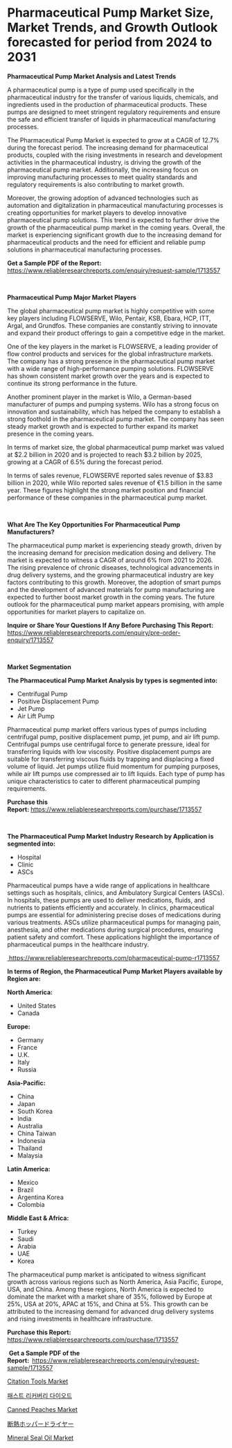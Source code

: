 <p><h1>Pharmaceutical Pump Market Size, Market Trends, and Growth Outlook forecasted for period from 2024 to 2031</h1></p><p><strong>Pharmaceutical Pump Market Analysis and Latest Trends</strong></p>
<p><p>A pharmaceutical pump is a type of pump used specifically in the pharmaceutical industry for the transfer of various liquids, chemicals, and ingredients used in the production of pharmaceutical products. These pumps are designed to meet stringent regulatory requirements and ensure the safe and efficient transfer of liquids in pharmaceutical manufacturing processes.</p><p>The Pharmaceutical Pump Market is expected to grow at a CAGR of 12.7% during the forecast period. The increasing demand for pharmaceutical products, coupled with the rising investments in research and development activities in the pharmaceutical industry, is driving the growth of the pharmaceutical pump market. Additionally, the increasing focus on improving manufacturing processes to meet quality standards and regulatory requirements is also contributing to market growth.</p><p>Moreover, the growing adoption of advanced technologies such as automation and digitalization in pharmaceutical manufacturing processes is creating opportunities for market players to develop innovative pharmaceutical pump solutions. This trend is expected to further drive the growth of the pharmaceutical pump market in the coming years. Overall, the market is experiencing significant growth due to the increasing demand for pharmaceutical products and the need for efficient and reliable pump solutions in pharmaceutical manufacturing processes.</p></p>
<p><strong>Get a Sample PDF of the Report:&nbsp;</strong> <a href="https://www.reliableresearchreports.com/enquiry/request-sample/1713557">https://www.reliableresearchreports.com/enquiry/request-sample/1713557</a></p>
<p>&nbsp;</p>
<p><strong>Pharmaceutical Pump Major Market Players</strong></p>
<p><p>The global pharmaceutical pump market is highly competitive with some key players including FLOWSERVE, Wilo, Pentair, KSB, Ebara, HCP, ITT, Argal, and Grundfos. These companies are constantly striving to innovate and expand their product offerings to gain a competitive edge in the market. </p><p>One of the key players in the market is FLOWSERVE, a leading provider of flow control products and services for the global infrastructure markets. The company has a strong presence in the pharmaceutical pump market with a wide range of high-performance pumping solutions. FLOWSERVE has shown consistent market growth over the years and is expected to continue its strong performance in the future. </p><p>Another prominent player in the market is Wilo, a German-based manufacturer of pumps and pumping systems. Wilo has a strong focus on innovation and sustainability, which has helped the company to establish a strong foothold in the pharmaceutical pump market. The company has seen steady market growth and is expected to further expand its market presence in the coming years.</p><p>In terms of market size, the global pharmaceutical pump market was valued at $2.2 billion in 2020 and is projected to reach $3.2 billion by 2025, growing at a CAGR of 6.5% during the forecast period. </p><p>In terms of sales revenue, FLOWSERVE reported sales revenue of $3.83 billion in 2020, while Wilo reported sales revenue of €1.5 billion in the same year. These figures highlight the strong market position and financial performance of these companies in the pharmaceutical pump market.</p></p>
<p>&nbsp;</p>
<p><strong>What Are The Key Opportunities For Pharmaceutical Pump Manufacturers?</strong></p>
<p><p>The pharmaceutical pump market is experiencing steady growth, driven by the increasing demand for precision medication dosing and delivery. The market is expected to witness a CAGR of around 6% from 2021 to 2026. The rising prevalence of chronic diseases, technological advancements in drug delivery systems, and the growing pharmaceutical industry are key factors contributing to this growth. Moreover, the adoption of smart pumps and the development of advanced materials for pump manufacturing are expected to further boost market growth in the coming years. The future outlook for the pharmaceutical pump market appears promising, with ample opportunities for market players to capitalize on.</p></p>
<p><strong>Inquire or Share Your Questions If Any Before Purchasing This Report:</strong> <a href="https://www.reliableresearchreports.com/enquiry/pre-order-enquiry/1713557">https://www.reliableresearchreports.com/enquiry/pre-order-enquiry/1713557</a></p>
<p>&nbsp;</p>
<p><strong>Market Segmentation</strong></p>
<p><strong>The Pharmaceutical Pump Market Analysis by types is segmented into:</strong></p>
<p><ul><li>Centrifugal Pump</li><li>Positive Displacement Pump</li><li>Jet Pump</li><li>Air Lift Pump</li></ul></p>
<p><p>Pharmaceutical pump market offers various types of pumps including centrifugal pump, positive displacement pump, jet pump, and air lift pump. Centrifugal pumps use centrifugal force to generate pressure, ideal for transferring liquids with low viscosity. Positive displacement pumps are suitable for transferring viscous fluids by trapping and displacing a fixed volume of liquid. Jet pumps utilize fluid momentum for pumping purposes, while air lift pumps use compressed air to lift liquids. Each type of pump has unique characteristics to cater to different pharmaceutical pumping requirements.</p></p>
<p><strong>Purchase this Report:&nbsp;</strong><a href="https://www.reliableresearchreports.com/purchase/1713557">https://www.reliableresearchreports.com/purchase/1713557</a></p>
<p>&nbsp;</p>
<p><strong>The Pharmaceutical Pump Market Industry Research by Application is segmented into:</strong></p>
<p><ul><li>Hospital</li><li>Clinic</li><li>ASCs</li></ul></p>
<p><p>Pharmaceutical pumps have a wide range of applications in healthcare settings such as hospitals, clinics, and Ambulatory Surgical Centers (ASCs). In hospitals, these pumps are used to deliver medications, fluids, and nutrients to patients efficiently and accurately. In clinics, pharmaceutical pumps are essential for administering precise doses of medications during various treatments. ASCs utilize pharmaceutical pumps for managing pain, anesthesia, and other medications during surgical procedures, ensuring patient safety and comfort. These applications highlight the importance of pharmaceutical pumps in the healthcare industry.</p></p>
<p><a href="https://www.reliableresearchreports.com/pharmaceutical-pump-r1713557">&nbsp;https://www.reliableresearchreports.com/pharmaceutical-pump-r1713557</a></p>
<p><strong>In terms of Region, the Pharmaceutical Pump Market Players available by Region are:</strong></p>
<p>
    <p> <strong> North America: </strong>
        <ul>
            <li>United States</li>
            <li>Canada</li>
        </ul>
        </p> 
    <p> <strong> Europe: </strong>
        <ul>
            <li>Germany</li>
            <li>France</li>
            <li>U.K.</li>
            <li>Italy</li>
            <li>Russia</li>
        </ul>
        </p> 
    <p> <strong> Asia-Pacific: </strong>
        <ul>
            <li>China</li>
            <li>Japan</li>
            <li>South Korea</li>
            <li>India</li>
            <li>Australia</li>
            <li>China Taiwan</li>
            <li>Indonesia</li>
            <li>Thailand</li>
            <li>Malaysia</li>
        </ul>
        </p> 
    <p> <strong> Latin America: </strong>
        <ul>
            <li>Mexico</li>
            <li>Brazil</li>
            <li>Argentina Korea</li>
            <li>Colombia</li>
        </ul>
        </p> 
    <p> <strong> Middle East & Africa: </strong>
        <ul>
            <li>Turkey</li>
            <li>Saudi</li>
            <li>Arabia</li>
            <li>UAE</li>
            <li>Korea</li>
        </ul>
    </p>
    </p>
<p><p>The pharmaceutical pump market is anticipated to witness significant growth across various regions such as North America, Asia Pacific, Europe, USA, and China. Among these regions, North America is expected to dominate the market with a market share of 35%, followed by Europe at 25%, USA at 20%, APAC at 15%, and China at 5%. This growth can be attributed to the increasing demand for advanced drug delivery systems and rising investments in healthcare infrastructure.</p></p>
<p><strong>Purchase this Report: </strong><a href="https://www.reliableresearchreports.com/purchase/1713557">https://www.reliableresearchreports.com/purchase/1713557</a></p>
<p>&nbsp;<strong>Get a Sample PDF of the Report:&nbsp;&nbsp;</strong><a href="https://www.reliableresearchreports.com/enquiry/request-sample/1713557">https://www.reliableresearchreports.com/enquiry/request-sample/1713557</a></p>
<p><strong></strong></p>
<p><p><a href="https://github.com/HenrietteMills1/Market-Research-Report-List-1/blob/main/citation-tools-market.md">Citation Tools Market</a></p><p><a href="https://github.com/mpodehpw07370073/Market-Research-Report-List-2/blob/main/7248427124023.md">패스트 리커버리 다이오드</a></p><p><a href="https://issuu.com/reportprime-2/docs/canned-peaches-market-size-2030.pptx">Canned Peaches Market</a></p><p><a href="https://github.com/hilmi-2a/Market-Research-Report-List-2/blob/main/3457617113151.md">断熱ホッパードライヤー</a></p><p><a href="https://github.com/JameTravis/Market-Research-Report-List-5/blob/main/mineral-seal-oil-market.md">Mineral Seal Oil Market</a></p></p>
